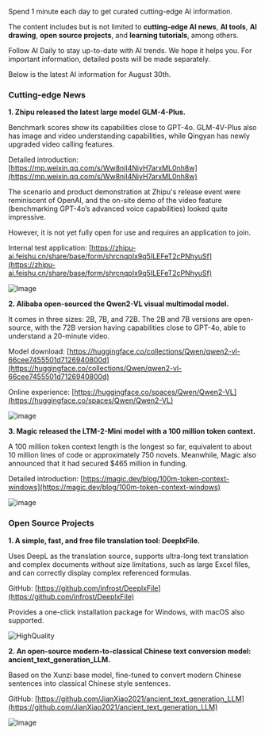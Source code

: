 
Spend 1 minute each day to get curated cutting-edge AI information.

The content includes but is not limited to **cutting-edge AI news**, **AI tools**, **AI drawing**, **open source projects**, and **learning tutorials**, among others.

Follow AI Daily to stay up-to-date with AI trends. We hope it helps you. For important information, detailed posts will be made separately.

Below is the latest AI information for August 30th.

### Cutting-edge News

**1. Zhipu released the latest large model GLM-4-Plus.**

Benchmark scores show its capabilities close to GPT-4o. GLM-4V-Plus also has image and video understanding capabilities, while Qingyan has newly upgraded video calling features.

Detailed introduction: [https://mp.weixin.qq.com/s/Ww8njI4NiyH7arxML0nh8w](https://mp.weixin.qq.com/s/Ww8njI4NiyH7arxML0nh8w)

The scenario and product demonstration at Zhipu's release event were reminiscent of OpenAI, and the on-site demo of the video feature (benchmarking GPT-4o’s advanced voice capabilities) looked quite impressive.

However, it is not yet fully open for use and requires an application to join.

Internal test application: [https://zhipu-ai.feishu.cn/share/base/form/shrcnqpIx9q5ILEFeT2cPNhyuSf](https://zhipu-ai.feishu.cn/share/base/form/shrcnqpIx9q5ILEFeT2cPNhyuSf)

![Image](https://cdn.jsdelivr.net/gh/freelander/oss@master/weixin/2024-08-30/640-20240830193744389.jpg)

**2. Alibaba open-sourced the Qwen2-VL visual multimodal model.**

It comes in three sizes: 2B, 7B, and 72B. The 2B and 7B versions are open-source, with the 72B version having capabilities close to GPT-4o, able to understand a 20-minute video.

Model download: [https://huggingface.co/collections/Qwen/qwen2-vl-66cee7455501d7126940800d](https://huggingface.co/collections/Qwen/qwen2-vl-66cee7455501d7126940800d)

Online experience: [https://huggingface.co/spaces/Qwen/Qwen2-VL](https://huggingface.co/spaces/Qwen/Qwen2-VL)

![image](https://cdn.jsdelivr.net/gh/freelander/oss@master/weixin/2024-08-30/image-20240830194302035.png)

**3. Magic released the LTM-2-Mini model with a 100 million token context.**

A 100 million token context length is the longest so far, equivalent to about 10 million lines of code or approximately 750 novels. Meanwhile, Magic also announced that it had secured $465 million in funding.

Detailed introduction: [https://magic.dev/blog/100m-token-context-windows](https://magic.dev/blog/100m-token-context-windows)

![image](https://cdn.jsdelivr.net/gh/freelander/oss@master/ai-daily/2024-08-30/image-20240830195550744.png)

### Open Source Projects

**1. A simple, fast, and free file translation tool: DeeplxFile.**

Uses DeepL as the translation source, supports ultra-long text translation and complex documents without size limitations, such as large Excel files, and can correctly display complex referenced formulas.

GitHub: [https://github.com/infrost/DeeplxFile](https://github.com/infrost/DeeplxFile)

Provides a one-click installation package for Windows, with macOS also supported.

![HighQuality](https://cdn.jsdelivr.net/gh/freelander/oss@master/ai-daily/2024-08-30/deeplxfile_quality.png)

**2. An open-source modern-to-classical Chinese text conversion model: ancient_text_generation_LLM.**

Based on the Xunzi base model, fine-tuned to convert modern Chinese sentences into classical Chinese style sentences.

GitHub: [https://github.com/JianXiao2021/ancient_text_generation_LLM](https://github.com/JianXiao2021/ancient_text_generation_LLM)

![Image](https://cdn.jsdelivr.net/gh/freelander/oss@master/ai-daily/2024-08-30/GWM41p5bIAA38_6.jpeg)
